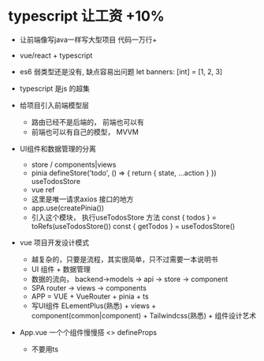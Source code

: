 # typescript 让工资 +10%
- 让前端像写java一样写大型项目  代码一万行+
- vue/react + typescript
- es6
   弱类型还是没有, 缺点容易出问题
   let banners: [int] = [1, 2, 3]
- typescript 是js 的超集
- 给项目引入前端模型层
   - 路由已经不是后端的， 前端也可以有
   - 前端也可以有自己的模型， MVVM

- UI组件和数据管理的分离
   - store / components|views
   - pinia defineStore('todo', () => {
      return {
         state,
         ...action
      }
   }) useTodosStore
   - vue ref
   - 这里是唯一请求axios 接口的地方
   - app.use(createPinia())
   - 引入这个模块， 执行useTodosStore 方法
const { todos } = toRefs(useTodosStore())
const { getTodos } = useTodosStore()

- vue 项目开发设计模式
   - 越复杂的，只要是流程，其实很简单，只不过需要一本说明书
   - UI 组件 + 数据管理
   - 数据的流向，
      backend->models -> api -> store -> component
   - SPA
      router -> views -> components
   - APP = VUE + VueRouter + pinia + ts
   - 写UI组件
      ELementPlus(熟悉) + views + component(common|component) + Tailwindcss(熟悉) + 组件设计艺术

- App.vue 一个个组件慢慢搭
   <> defineProps
   - 不要用ts